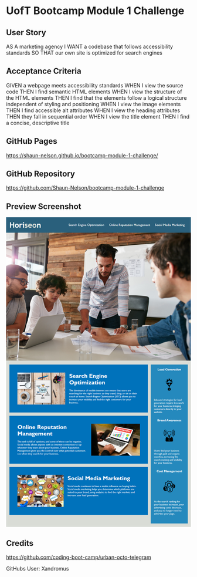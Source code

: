 # UofT Bootcamp Module 1 Challenge

## User Story

AS A marketing agency
I WANT a codebase that follows accessibility standards
SO THAT our own site is optimized for search engines

## Acceptance Criteria

GIVEN a webpage meets accessibility standards
WHEN I view the source code
THEN I find semantic HTML elements
WHEN I view the structure of the HTML elements
THEN I find that the elements follow a logical structure independent of styling and positioning
WHEN I view the image elements
THEN I find accessible alt attributes
WHEN I view the heading attributes
THEN they fall in sequential order
WHEN I view the title element
THEN I find a concise, descriptive title

## GitHub Pages

https://shaun-nelson.github.io/bootcamp-module-1-challenge/

## GitHub Repository

https://github.com/Shaun-Nelson/bootcamp-module-1-challenge

## Preview Screenshot

<img src="./01-html-css-git-homework-demo.png">

## Credits

https://github.com/coding-boot-camp/urban-octo-telegram

GitHubs User: Xandromus